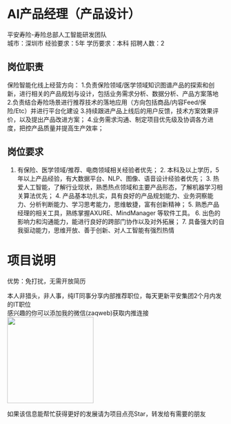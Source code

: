# AI产品经理（产品设计）
平安寿险-寿险总部人工智能研发团队  
城市：深圳市 经验要求：5年 学历要求：本科  招聘人数：2

## 岗位职责
保险智能化线上经营方向：
   1.负责保险领域/医学领域知识图谱产品的探索和创新，进行相关的产品规划与设计，包括业务需求分析、数据分析、产品方案落地
   2.负责结合寿险场景进行推荐技术的落地应用（方向包括商品/内容Feed/保险/Etc）并进行平台化建设
   3.持续跟进产品上线后的用户反馈，技术方案效果评价，以及提出产品改进方案；
   4.业务需求沟通、制定项目优先级及协调各方进度，把控产品质量并提高生产效率；

## 岗位要求
1. 有保险、医学领域/推荐、电商领域相关经验者优先；
   2. 本科及以上学历，5年以上产品经验，有大数据平台、NLP、图像、语音设计经验者优先；
   3. 热爱人工智能，了解行业现状，熟悉热点领域和主要产品形态，了解机器学习相关算法优先；
   4. 产品基本功扎实，具有良好的产品规划能力、业务洞察能力、分析判断能力、学习思考能力，思维敏捷，富有创新精神；
   5. 熟悉产品经理的相关工具，熟练掌握AXURE、MindManager 等软件工具。
   6. 出色的影响力和沟通能力，能进行良好的跨部门协作以及对外拓展；
   7. 具备强大的自我驱动能力，思维开放、善于创新、对人工智能有强烈热情

# 项目说明

优势：免打扰，无需开放简历

本人非猎头，非人事，纯IT同事分享内部推荐职位，每天更新平安集团2个月内发的IT职位  
感兴趣的你可以添加我的微信(zaqweb)获取内推连接  
<img src="https://github.com/zaqweb/PA-IT-JOBS/blob/master/WechatICode.jpeg"  height="200" width="200">

如果该信息能帮忙获得更好的发展请为项目点亮Star，转发给有需要的朋友




